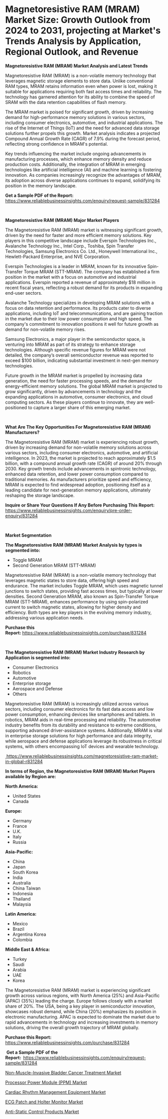 <p><h1>Magnetoresistive RAM (MRAM) Market Size: Growth Outlook from 2024 to 2031, projecting at Market's Trends Analysis by Application, Regional Outlook, and Revenue</h1></p><p><strong>Magnetoresistive RAM (MRAM) Market Analysis and Latest Trends</strong></p>
<p><p>Magnetoresistive RAM (MRAM) is a non-volatile memory technology that leverages magnetic storage elements to store data. Unlike conventional RAM types, MRAM retains information even when power is lost, making it suitable for applications requiring both fast access times and reliability. The technology has garnered attention for its ability to combine the speed of SRAM with the data retention capabilities of flash memory.</p><p>The MRAM market is poised for significant growth, driven by increasing demand for high-performance memory solutions in various sectors, including consumer electronics, automotive, and industrial applications. The rise of the Internet of Things (IoT) and the need for advanced data storage solutions further propels this growth. Market analysis indicates a projected Compound Annual Growth Rate (CAGR) of 7.9% during the forecast period, reflecting strong confidence in MRAM's potential. </p><p>Key trends influencing the market include ongoing advancements in manufacturing processes, which enhance memory density and reduce production costs. Additionally, the integration of MRAM in emerging technologies like artificial intelligence (AI) and machine learning is fostering innovation. As companies increasingly recognize the advantages of MRAM, its adoption across diverse applications continues to expand, solidifying its position in the memory landscape.</p></p>
<p><strong>Get a Sample PDF of the Report:&nbsp;</strong> <a href="https://www.reliablebusinessinsights.com/enquiry/request-sample/831284?utm_campaign=48&utm_medium=2&utm_source=Github&utm_content=ia&utm_term=13102024&utm_id=magnetoresistive-ram-mram">https://www.reliablebusinessinsights.com/enquiry/request-sample/831284</a></p>
<p>&nbsp;</p>
<p><strong>Magnetoresistive RAM (MRAM) Major Market Players</strong></p>
<p><p>The Magnetoresistive RAM (MRAM) market is witnessing significant growth, driven by the need for faster and more efficient memory solutions. Key players in this competitive landscape include Everspin Technologies Inc., Avalanche Technology Inc., Intel Corp., Toshiba, Spin Transfer Technologies, Samsung Electronics Co. Ltd., Honeywell International Inc., Hewlett-Packard Enterprise, and NVE Corporation.</p><p>Everspin Technologies is a leader in MRAM, known for its innovative Spin-Transfer Torque MRAM (STT-MRAM). The company has established a firm position in the market with a focus on automotive and industrial applications. Everspin reported a revenue of approximately $18 million in recent fiscal years, reflecting a robust demand for its products in expanding end-user sectors.</p><p>Avalanche Technology specializes in developing MRAM solutions with a focus on data retention and performance. Its products cater to diverse applications, including IoT and telecommunications, and are gaining traction in the market due to their low power consumption and high speed. The company's commitment to innovation positions it well for future growth as demand for non-volatile memory rises.</p><p>Samsung Electronics, a major player in the semiconductor space, is venturing into MRAM as part of its strategy to enhance storage technologies. Although specific revenue figures for MRAM were not detailed, the company’s overall semiconductor revenue was reported to exceed $100 billion, indicating substantial investment in next-gen memory technologies.</p><p>Future growth in the MRAM market is propelled by increasing data generation, the need for faster processing speeds, and the demand for energy-efficient memory solutions. The global MRAM market is projected to grow significantly, driven by advancements in technology and the expanding applications in automotive, consumer electronics, and cloud computing sectors. As these players continue to innovate, they are well-positioned to capture a larger share of this emerging market.</p></p>
<p>&nbsp;</p>
<p><strong>What Are The Key Opportunities For Magnetoresistive RAM (MRAM) Manufacturers?</strong></p>
<p><p>The Magnetoresistive RAM (MRAM) market is experiencing robust growth, driven by increasing demand for non-volatile memory solutions across various sectors, including consumer electronics, automotive, and artificial intelligence. In 2023, the market is projected to reach approximately $1.5 billion, with a compound annual growth rate (CAGR) of around 20% through 2030. Key growth trends include advancements in spintronic technology, enhanced data retention, and lower power consumption compared to traditional memories. As manufacturers prioritize speed and efficiency, MRAM is expected to find widespread adoption, positioning itself as a leading candidate for next-generation memory applications, ultimately reshaping the storage landscape.</p></p>
<p><strong>Inquire or Share Your Questions If Any Before Purchasing This Report:</strong> <a href="https://www.reliablebusinessinsights.com/enquiry/pre-order-enquiry/831284?utm_campaign=48&utm_medium=2&utm_source=Github&utm_content=ia&utm_term=13102024&utm_id=magnetoresistive-ram-mram">https://www.reliablebusinessinsights.com/enquiry/pre-order-enquiry/831284</a></p>
<p>&nbsp;</p>
<p><strong>Market Segmentation</strong></p>
<p><strong>The Magnetoresistive RAM (MRAM) Market Analysis by types is segmented into:</strong></p>
<p><ul><li>Toggle MRAM</li><li>Second Generation MRAM (STT-MRAM)</li></ul></p>
<p><p>Magnetoresistive RAM (MRAM) is a non-volatile memory technology that leverages magnetic states to store data, offering high speed and endurance. The market includes Toggle MRAM, which uses magnetic tunnel junctions to switch states, providing fast access times, but typically at lower densities. Second Generation MRAM, also known as Spin-Transfer Torque MRAM (STT-MRAM), enhances performance by using spin-polarized current to switch magnetic states, allowing for higher density and efficiency. Both types are key players in the evolving memory industry, addressing various application needs.</p></p>
<p><strong>Purchase this Report:&nbsp;</strong><a href="https://www.reliablebusinessinsights.com/purchase/831284?utm_campaign=48&utm_medium=2&utm_source=Github&utm_content=ia&utm_term=13102024&utm_id=magnetoresistive-ram-mram">https://www.reliablebusinessinsights.com/purchase/831284</a></p>
<p>&nbsp;</p>
<p><strong>The Magnetoresistive RAM (MRAM) Market Industry Research by Application is segmented into:</strong></p>
<p><ul><li>Consumer Electronics</li><li>Robotics</li><li>Automotive</li><li>Enterprise storage</li><li>Aerospace and Defense</li><li>Others</li></ul></p>
<p><p>Magnetoresistive RAM (MRAM) is increasingly utilized across various sectors, including consumer electronics for its fast data access and low power consumption, enhancing devices like smartphones and tablets. In robotics, MRAM aids in real-time processing and reliability. The automotive industry benefits from its durability and resistance to extreme conditions, supporting advanced driver-assistance systems. Additionally, MRAM is vital in enterprise storage solutions for high performance and data integrity, while aerospace and defense applications leverage its robustness in critical systems, with others encompassing IoT devices and wearable technology.</p></p>
<p><a href="https://www.reliablebusinessinsights.com/magnetoresistive-ram-market-in-global-r831284?utm_campaign=48&utm_medium=2&utm_source=Github&utm_content=ia&utm_term=13102024&utm_id=magnetoresistive-ram-mram">&nbsp;https://www.reliablebusinessinsights.com/magnetoresistive-ram-market-in-global-r831284</a></p>
<p><strong>In terms of Region, the Magnetoresistive RAM (MRAM) Market Players available by Region are:</strong></p>
<p>
    <p> <strong> North America: </strong>
        <ul>
            <li>United States</li>
            <li>Canada</li>
        </ul>
        </p> 
    <p> <strong> Europe: </strong>
        <ul>
            <li>Germany</li>
            <li>France</li>
            <li>U.K.</li>
            <li>Italy</li>
            <li>Russia</li>
        </ul>
        </p> 
    <p> <strong> Asia-Pacific: </strong>
        <ul>
            <li>China</li>
            <li>Japan</li>
            <li>South Korea</li>
            <li>India</li>
            <li>Australia</li>
            <li>China Taiwan</li>
            <li>Indonesia</li>
            <li>Thailand</li>
            <li>Malaysia</li>
        </ul>
        </p> 
    <p> <strong> Latin America: </strong>
        <ul>
            <li>Mexico</li>
            <li>Brazil</li>
            <li>Argentina Korea</li>
            <li>Colombia</li>
        </ul>
        </p> 
    <p> <strong> Middle East & Africa: </strong>
        <ul>
            <li>Turkey</li>
            <li>Saudi</li>
            <li>Arabia</li>
            <li>UAE</li>
            <li>Korea</li>
        </ul>
    </p>
    </p>
<p><p>The Magnetoresistive RAM (MRAM) market is experiencing significant growth across various regions, with North America (25%) and Asia-Pacific (APAC) (35%) leading the charge. Europe follows closely with a market share of 20%. The USA, being a key player in semiconductor innovation, showcases robust demand, while China (20%) emphasizes its position in electronic manufacturing. APAC is expected to dominate the market due to rapid advancements in technology and increasing investments in memory solutions, driving the overall growth trajectory of MRAM globally.</p></p>
<p><strong>Purchase this Report: </strong><a href="https://www.reliablebusinessinsights.com/purchase/831284?utm_campaign=48&utm_medium=2&utm_source=Github&utm_content=ia&utm_term=13102024&utm_id=magnetoresistive-ram-mram">https://www.reliablebusinessinsights.com/purchase/831284</a></p>
<p>&nbsp;<strong>Get a Sample PDF of the Report:&nbsp;&nbsp;</strong><a href="https://www.reliablebusinessinsights.com/enquiry/request-sample/831284?utm_campaign=48&utm_medium=2&utm_source=Github&utm_content=ia&utm_term=13102024&utm_id=magnetoresistive-ram-mram">https://www.reliablebusinessinsights.com/enquiry/request-sample/831284</a></p>
<p><strong></strong></p>
<p><p><a href="https://www.linkedin.com/pulse/comprehensive-non-muscle-invasive-bladder-cancer-treatment-fghff?utm_campaign=48&utm_medium=2&utm_source=Github&utm_content=ia&utm_term=13102024&utm_id=magnetoresistive-ram-mram">Non-Muscle-Invasive Bladder Cancer Treatment Market</a></p><p><a href="https://github.com/nifongekclosebn1/Market-Research-Report-List-1/blob/main/processor-power-module-ppm-market.md?utm_campaign=48&utm_medium=2&utm_source=Github&utm_content=ia&utm_term=13102024&utm_id=magnetoresistive-ram-mram">Processor Power Module (PPM) Market</a></p><p><a href="https://www.linkedin.com/pulse/cardiac-rhythm-management-equipment-market-share-size-trends-sljfe?utm_campaign=48&utm_medium=2&utm_source=Github&utm_content=ia&utm_term=13102024&utm_id=magnetoresistive-ram-mram">Cardiac Rhythm Management Equipment Market</a></p><p><a href="https://www.linkedin.com/pulse/regional-adaptations-global-ecg-patch-holter-monitor-62vme?utm_campaign=48&utm_medium=2&utm_source=Github&utm_content=ia&utm_term=13102024&utm_id=magnetoresistive-ram-mram">ECG Patch and Holter Monitor Market</a></p><p><a href="https://github.com/maximinauago/Market-Research-Report-List-1/blob/main/anti-static-control-products-market.md?utm_campaign=48&utm_medium=2&utm_source=Github&utm_content=ia&utm_term=13102024&utm_id=magnetoresistive-ram-mram">Anti-Static Control Products Market</a></p></p>